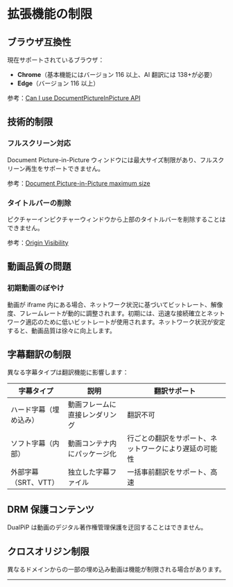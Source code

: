 # 拡張機能の制限

## ブラウザ互換性

現在サポートされているブラウザ：

- **Chrome**（基本機能にはバージョン 116 以上、AI 翻訳には 138+が必要）
- **Edge**（バージョン 116 以上）

参考：[Can I use DocumentPictureInPicture API](https://caniuse.com/?search=DocumentPictureInPicture)

## 技術的制限

### フルスクリーン対応

Document Picture-in-Picture ウィンドウには最大サイズ制限があり、フルスクリーン再生をサポートできません。

参考：[Document Picture-in-Picture maximum size](https://wicg.github.io/document-picture-in-picture/#maximum-size)

### タイトルバーの削除

ピクチャーインピクチャーウィンドウから上部のタイトルバーを削除することはできません。

参考：[Origin Visibility](https://wicg.github.io/document-picture-in-picture/#origin-visibility)

## 動画品質の問題

### 初期動画のぼやけ

動画が iframe 内にある場合、ネットワーク状況に基づいてビットレート、解像度、フレームレートが動的に調整されます。初期には、迅速な接続確立とネットワーク適応のために低いビットレートが使用されます。ネットワーク状況が安定すると、動画品質は徐々に向上します。

## 字幕翻訳の制限

異なる字幕タイプは翻訳機能に影響します：

| 字幕タイプ             | 説明                           | 翻訳サポート                                           |
| ---------------------- | ------------------------------ | ------------------------------------------------------ |
| ハード字幕（埋め込み） | 動画フレームに直接レンダリング | 翻訳不可                                               |
| ソフト字幕（内部）     | 動画コンテナ内にパッケージ化   | 行ごとの翻訳をサポート、ネットワークにより遅延の可能性 |
| 外部字幕（SRT、VTT）   | 独立した字幕ファイル           | 一括事前翻訳をサポート、高速                           |

## DRM 保護コンテンツ

DualPiP は動画のデジタル著作権管理保護を迂回することはできません。

## クロスオリジン制限

異なるドメインからの一部の埋め込み動画は機能が制限される場合があります。

---
